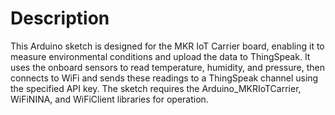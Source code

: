 # Description
This Arduino sketch is designed for the MKR IoT Carrier board, enabling it to measure environmental conditions and upload the data to ThingSpeak. It uses the onboard sensors to read temperature, humidity, and pressure, then connects to WiFi and sends these readings to a ThingSpeak channel using the specified API key. The sketch requires the Arduino_MKRIoTCarrier, WiFiNINA, and WiFiClient libraries for operation.

